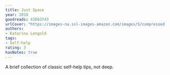 ```yaml
---
title: Just Space
year: 2018
goodreads: 42603743
urlCover: "https://images-na.ssl-images-amazon.com/images/S/compressed.photo.goodreads.com/books/1543152985i/42603743.jpg"
authors:
- Katerina Lengold
tags:
- Self-help
rating: 3
hasNotes: true
---
```


A brief collection of classic self-help tips, not deep.
